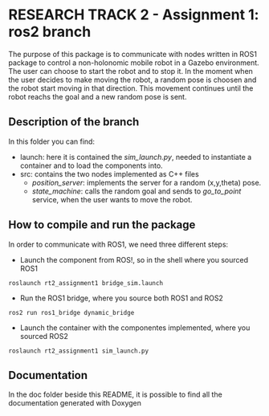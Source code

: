 # RESEARCH TRACK 2 - Assignment 1: ros2 branch
The purpose of this package is to communicate with nodes written in ROS1 package to control a non-holonomic mobile robot in a Gazebo environment. The user can choose to start the robot and to stop it. In the moment when the user decides to make moving the robot, a random pose is choosen and the robot start moving in that direction. This movement continues until the robot reachs the goal and a new random pose is sent. 
## Description of the branch
In this folder you can find: 
- launch: here it is contained the *sim_launch.py*, needed to instantiate a container and to load the components into. 
- src: contains the two nodes implemented as C++ files
  - *position_server*: implements the server for a random (x,y,theta) pose.
  - *state_machine*: calls the random goal and sends to *go_to_point* service, when the user wants to move the robot.
## How to compile and run the package 
In order to communicate with ROS1, we need three different steps: 
- Launch the component from ROS!, so in the shell where you sourced ROS1

```
roslaunch rt2_assignment1 bridge_sim.launch
```
- Run the ROS1 bridge, where you source both ROS1 and ROS2
```
ros2 run ros1_bridge dynamic_bridge
```
- Launch the container with the componentes implemented, where you sourced ROS2
```
roslaunch rt2_assignment1 sim_launch.py
```
## Documentation
In the doc folder beside this README, it is possible to find all the documentation generated with Doxygen 
